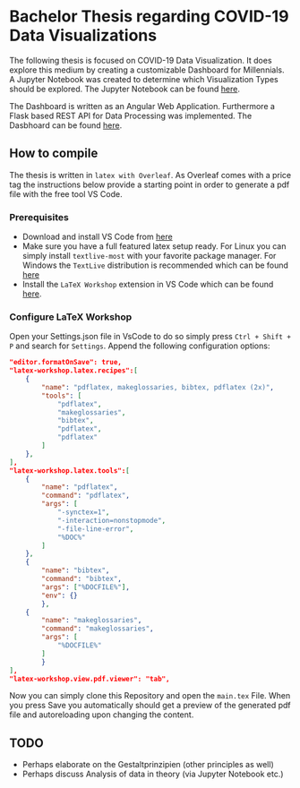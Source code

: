 # Bachelor Thesis regarding COVID-19 Data Visualizations
The following thesis is focused on COVID-19 Data Visualization. It does explore this medium by creating a customizable Dashboard for Millennials. A Jupyter Notebook was created to determine which Visualization Types should be explored. The Jupyter Notebook can be found [here](https://github.com/YahArt/covid-jupyter-notebook-fhgr).

The Dashboard is written as an Angular Web Application. Furthermore a Flask based REST API for Data Processing was implemented. The Dasbhoard can be found [here](https://github.com/YahArt/covid-pydash/).

## How to compile
The thesis is written in `latex with Overleaf`. As Overleaf comes with a price tag the instructions below provide a starting point in order to generate a pdf file with the free tool VS Code.
### Prerequisites
* Download and install VS Code from [here](https://code.visualstudio.com/)
* Make sure you have a full featured latex setup ready. For Linux you can simply install `textlive-most` with your favorite package manager. For Windows the `TextLive` distribution is recommended which can be found [here](https://tug.org/texlive/windows.html#install)
* Install the `LaTeX Workshop` extension in VS Code which can be found [here](https://marketplace.visualstudio.com/items?itemName=James-Yu.latex-workshop).

### Configure LaTeX Workshop
Open your Settings.json file in VsCode to do so simply press `Ctrl + Shift + P` and search for `Settings`. Append the following configuration options:
```json
"editor.formatOnSave": true,
"latex-workshop.latex.recipes":[
    {
        "name": "pdflatex, makeglossaries, bibtex, pdflatex (2x)",
        "tools": [
            "pdflatex",
            "makeglossaries",
            "bibtex",
            "pdflatex",
            "pdflatex"
        ]
    },
],
"latex-workshop.latex.tools":[
    {
        "name": "pdflatex",
        "command": "pdflatex",
        "args": [
            "-synctex=1",
            "-interaction=nonstopmode",
            "-file-line-error",
            "%DOC%"
        ]
    },
    {
        "name": "bibtex",
        "command": "bibtex",
        "args": ["%DOCFILE%"],
        "env": {}
        },
    {
        "name": "makeglossaries",
        "command": "makeglossaries",
        "args": [
            "%DOCFILE%"
        ]
        }
],
"latex-workshop.view.pdf.viewer": "tab",
````

Now you can simply clone this Repository and open the `main.tex` File. When you press Save you automatically should get a preview of the generated pdf file and autoreloading upon changing the content.

## TODO
- Perhaps elaborate on the Gestaltprinzipien (other principles as well)
- Perhaps discuss Analysis of data in theory (via Jupyter Notebook etc.)